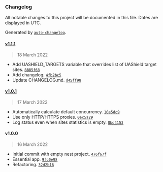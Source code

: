 ### Changelog

All notable changes to this project will be documented in this file. Dates are displayed in UTC.

Generated by [`auto-changelog`](https://github.com/CookPete/auto-changelog).

#### [v1.1.1](https://github.com/alexander-danilenko/ua-loadtest/compare/v1.0.1...v1.1.1)

> 18 March 2022

- Add UASHIELD_TARGETS variable that overrides list of UAShield target sites. [`8885f68`](https://github.com/alexander-danilenko/ua-loadtest/commit/8885f68bece07e18b681d59cb18f570ba57f5f35)
- Add changelog. [`4fb2bc5`](https://github.com/alexander-danilenko/ua-loadtest/commit/4fb2bc5d600edb76d195d5223cc3de918f4b9706)
- Update CHANGELOG.md. [`d45ff98`](https://github.com/alexander-danilenko/ua-loadtest/commit/d45ff98bebdd98832730431cecaf4ba2803e7dec)

#### [v1.0.1](https://github.com/alexander-danilenko/ua-loadtest/compare/v1.0.0...v1.0.1)

> 17 March 2022

- Automatically calculate default concurrency. [`10e5dc9`](https://github.com/alexander-danilenko/ua-loadtest/commit/10e5dc9059be52d9d8d310125916e43bb9fd6f57)
- Use only HTTP/HTTPS proxies. [`0ec5a29`](https://github.com/alexander-danilenko/ua-loadtest/commit/0ec5a290d3eddc5174421ba0b13ba9d190930abf)
- Log status even when sites statistics is empty. [`8bd4153`](https://github.com/alexander-danilenko/ua-loadtest/commit/8bd4153ba942443e4aeb1abdc8a0aa246aa44e03)

#### v1.0.0

> 16 March 2022

- Initial commit with empty nest project. [`476f67f`](https://github.com/alexander-danilenko/ua-loadtest/commit/476f67fc8d3195530779a26ddd6dda5509d94962)
- Essential app. [`9fc0e98`](https://github.com/alexander-danilenko/ua-loadtest/commit/9fc0e985ce4e0f02647b36e3d52f6700f63c0c0f)
- Refactoring. [`32d2b16`](https://github.com/alexander-danilenko/ua-loadtest/commit/32d2b162ede20cc2c73210a39a5a83e497ecf74a)
